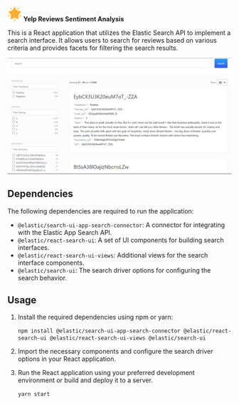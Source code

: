 ![logo](https://github.com/sunahiri25/reviews_search/blob/main/public/favicon-32x32.png)  **Yelp Reviews Sentiment Analysis**

This is a React application that utilizes the Elastic Search API to implement a search interface. It allows users to search for reviews based on various criteria and provides facets for filtering the search results.

![screenshot](https://github.com/sunahiri25/reviews_search/blob/main/public/Screenshot.png)

## Dependencies

The following dependencies are required to run the application:

- `@elastic/search-ui-app-search-connector`: A connector for integrating with the Elastic App Search API.
- `@elastic/react-search-ui`: A set of UI components for building search interfaces.
- `@elastic/react-search-ui-views`: Additional views for the search interface components.
- `@elastic/search-ui`: The search driver options for configuring the search behavior.

## Usage

1. Install the required dependencies using npm or yarn:

       npm install @elastic/search-ui-app-search-connector @elastic/react-search-ui @elastic/react-search-ui-views @elastic/search-ui
   
3. Import the necessary components and configure the search driver options in your React application.
4. Run the React application using your preferred development environment or build and deploy it to a server.

       yarn start
